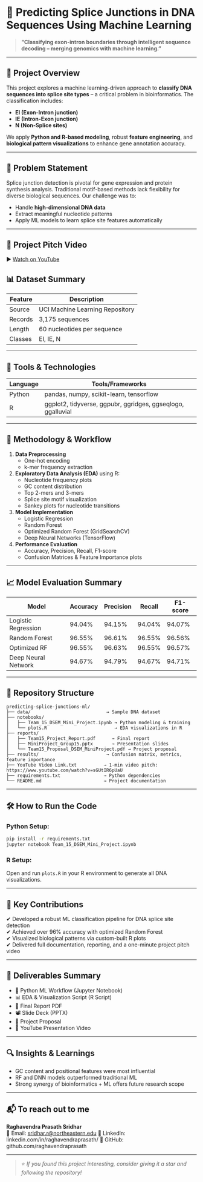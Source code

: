 # 🧬 Predicting Splice Junctions in DNA Sequences Using Machine Learning

> **“Classifying exon-intron boundaries through intelligent sequence decoding – merging genomics with machine learning.”**

---

## 🚀 Project Overview
This project explores a machine learning-driven approach to **classify DNA sequences into splice site types** – a critical problem in bioinformatics. The classification includes:
- **EI (Exon-Intron junction)**
- **IE (Intron-Exon junction)**
- **N (Non-Splice sites)**

We apply **Python and R-based modeling**, robust **feature engineering**, and **biological pattern visualizations** to enhance gene annotation accuracy.

---

## 🧠 Problem Statement
Splice junction detection is pivotal for gene expression and protein synthesis analysis. Traditional motif-based methods lack flexibility for diverse biological sequences. Our challenge was to:
- Handle **high-dimensional DNA data**
- Extract meaningful nucleotide patterns
- Apply ML models to learn splice site features automatically

---

## 🎥 Project Pitch Video
▶️ [Watch on YouTube](https://www.youtube.com/watch?v=sGUtIR6pUaU)

## 📊 Dataset Summary
| Feature | Description |
|--------|-------------|
| Source | UCI Machine Learning Repository |
| Records | 3,175 sequences |
| Length | 60 nucleotides per sequence |
| Classes | EI, IE, N |

---

## 🧪 Tools & Technologies
| Language | Tools/Frameworks |
|---------|------------------|
| Python | pandas, numpy, scikit-learn, tensorflow |
| R | ggplot2, tidyverse, ggpubr, ggridges, ggseqlogo, ggalluvial |

---

## 🧩 Methodology & Workflow
1. **Data Preprocessing**
   - One-hot encoding
   - k-mer frequency extraction
2. **Exploratory Data Analysis (EDA)** using R:
   - Nucleotide frequency plots
   - GC content distribution
   - Top 2-mers and 3-mers
   - Splice site motif visualization
   - Sankey plots for nucleotide transitions
3. **Model Implementation**
   - Logistic Regression
   - Random Forest
   - Optimized Random Forest (GridSearchCV)
   - Deep Neural Networks (TensorFlow)
4. **Performance Evaluation**
   - Accuracy, Precision, Recall, F1-score
   - Confusion Matrices & Feature Importance plots

---

## 📈 Model Evaluation Summary
| Model | Accuracy | Precision | Recall | F1-score |
|-------|---------|-----------|--------|----------|
| Logistic Regression | 94.04% | 94.15% | 94.04% | 94.07% |
| Random Forest | 96.55% | 96.61% | 96.55% | 96.56% |
| Optimized RF | 96.55% | 96.63% | 96.55% | 96.57% |
| Deep Neural Network | 94.67% | 94.79% | 94.67% | 94.71% |

---

## 📂 Repository Structure
```
predicting-splice-junctions-ml/
├── data/                            → Sample DNA dataset
├── notebooks/
│   ├── Team_15_DSEM_Mini_Project.ipynb → Python modeling & training
│   └── plots.R                         → EDA visualizations in R
├── reports/
│   ├── Team15_Project_Report.pdf      → Final report
│   ├── MiniProject_Group15.pptx       → Presentation slides
│   └── Team15_Proposal_DSEM_MiniProject.pdf → Project proposal
├── results/                         → Confusion matrix, metrics, feature importance
├── YouTube Video Link.txt          → 1-min video pitch: https://www.youtube.com/watch?v=sGUtIR6pUaU
├── requirements.txt                → Python dependencies
└── README.md                       → Project documentation
```

---

## 🛠 How to Run the Code
### Python Setup:
```bash
pip install -r requirements.txt
jupyter notebook Team_15_DSEM_Mini_Project.ipynb
```
### R Setup:
Open and run `plots.R` in your R environment to generate all DNA visualizations.

---

## 🌟 Key Contributions
✔ Developed a robust ML classification pipeline for DNA splice site detection  
✔ Achieved over 96% accuracy with optimized Random Forest  
✔ Visualized biological patterns via custom-built R plots  
✔ Delivered full documentation, reporting, and a one-minute project pitch video

---

## 📎 Deliverables Summary
- 🧠 Python ML Workflow (Jupyter Notebook)
- 📊 EDA & Visualization Script (R Script)
- 📄 Final Report PDF
- 📽 Slide Deck (PPTX)
- 📃 Project Proposal
- 🔗 YouTube Presentation Video

---

## 🔍 Insights & Learnings
- GC content and positional features were most influential
- RF and DNN models outperformed traditional ML
- Strong synergy of bioinformatics + ML offers future research scope

---

## 📬 To reach out to me
**Raghavendra Prasath Sridhar**  
📧 Email: sridhar.r@northeastern.edu
🔗 LinkedIn: linkedin.com/in/raghavendraprasath/ 
🐙 GitHub: github.com/raghavendraprasath

---

> ⭐ *If you found this project interesting, consider giving it a star and following the repository!*
